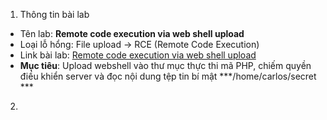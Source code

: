 1. Thông tin bài lab
- Tên lab: **Remote code execution via web shell upload**
- Loại lỗ hổng: File upload -> RCE (Remote Code Execution)
- Link bài lab: [Remote code execution via web shell upload](https://portswigger.net/web-security/file-upload/lab-file-upload-remote-code-execution-via-web-shell-upload)
- **Mục tiêu**: Upload webshell vào thư mục thực thi mã PHP, chiếm quyền điều khiển server và đọc nội dung tệp tin bí mật ***/home/carlos/secret ***
2. 
